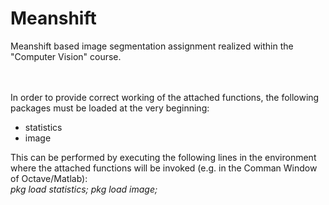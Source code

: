 # Meanshift
Meanshift based image segmentation assignment realized within the "Computer Vision" course.

<br/><br/>
In order to provide correct working of the attached functions, the following packages must be loaded at the very beginning:
<ul>
  <li>statistics</li>
  <li>image</li>
</ul>  

This can be performed by executing the following lines in the environment where the attached functions will be invoked (e.g. in the Comman Window of Octave/Matlab):<br/>
<i>pkg load statistics;</i>
<i>pkg load image;</i>

